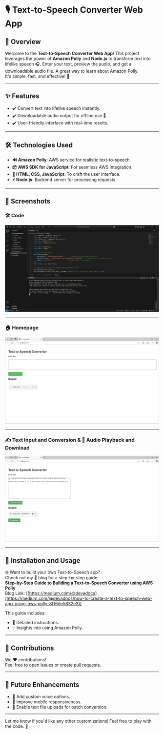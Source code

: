 # 🎙️ Text-to-Speech Converter Web App  

## 🌟 Overview  
Welcome to the **Text-to-Speech Converter Web App**! This project leverages the power of **Amazon Polly** and **Node.js** to transform text into lifelike speech 🎧. Enter your text, preview the audio, and get a downloadable audio file. A great way to learn about Amazon Polly.  
It's simple, fast, and effective! 🚀  

---

## ✨ Features  
- ✔️ Convert text into lifelike speech instantly.  
- ✔️ Downloadable audio output for offline use 🎵.  
- ✔️ User-friendly interface with real-time results.  

---

## 🛠️ Technologies Used  
- **🔊 Amazon Polly**: AWS service for realistic text-to-speech.  
- **📦 AWS SDK for JavaScript**: For seamless AWS integration.  
- **🎨 HTML, CSS, JavaScript**: To craft the user interface.  
- **⚡ Node.js**: Backend server for processing requests.  

---

## 📸 Screenshots  

### 🛠️ Code  
![Code](<img/Screenshot 2025-01-10 124335.png>)

---

### 🏠 Homepage  
![Homepage](<img/Screenshot 2025-01-10 124352.png>)

---

### ✍️ Text Input and Conversion & 🎵 Audio Playback and Download  
![Input and Download](<img/Screenshot 2025-01-10 124557.png>)

---

## 🚀 Installation and Usage  

🌐 Want to build your own Text-to-Speech app?  
Check out my 📖 blog for a step-by-step guide:  
**Step-by-Step Guide to Building a Text-to-Speech Converter using AWS Polly**  
Blog Link: [[https://medium.com/@devadocs](https://medium.com/@devadocs/how-to-create-a-text-to-speech-web-app-using-aws-polly-8f16de5832e3)]

This guide includes:  
- 🚀 Detailed instructions.  
- 💡 Insights into using Amazon Polly.  

---

## 🤝 Contributions  
We ❤️ contributions!  
Feel free to open issues or create pull requests.  

---

## 🔮 Future Enhancements  
- 🌟 Add custom voice options.  
- 📱 Improve mobile responsiveness.  
- 📂 Enable text file uploads for batch conversion.  

---

Let me know if you'd like any other customizations! Feel free to play with the code. 🎉
